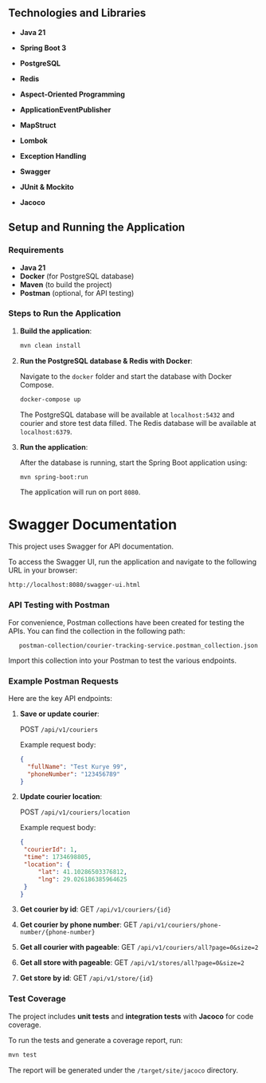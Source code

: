 ## Technologies and Libraries

- **Java 21**

- **Spring Boot 3**

- **PostgreSQL**

- **Redis**

- **Aspect-Oriented Programming**

- **ApplicationEventPublisher**

- **MapStruct**

- **Lombok**

- **Exception Handling**

- **Swagger**

- **JUnit & Mockito**

- **Jacoco**

## Setup and Running the Application

### Requirements

- **Java 21**
- **Docker** (for PostgreSQL database)
- **Maven** (to build the project)
- **Postman** (optional, for API testing)

### Steps to Run the Application

1. **Build the application**:

   ```bash
   mvn clean install
   ```

2. **Run the PostgreSQL database & Redis with Docker**:

   Navigate to the `docker` folder and start the database with Docker Compose.

   ```bash
   docker-compose up
   ```

   The PostgreSQL database will be available at `localhost:5432` and courier and store test data filled.
   The Redis database will be available at `localhost:6379`.

3. **Run the application**:

   After the database is running, start the Spring Boot application using:

   ```bash
   mvn spring-boot:run
   ```

   The application will run on port `8080`.

# Swagger Documentation

This project uses Swagger for API documentation. 

To access the Swagger UI, run the application and navigate to the following URL in your browser:

```
http://localhost:8080/swagger-ui.html
```

### API Testing with Postman

For convenience, Postman collections have been created for testing the APIs. You can find the collection in the
following path:

```plaintext
   postman-collection/courier-tracking-service.postman_collection.json
```

Import this collection into your Postman to test the various endpoints.


### Example Postman Requests

Here are the key API endpoints:

1. **Save or update courier**:

   POST `/api/v1/couriers`

   Example request body:

   ```json
   {
     "fullName": "Test Kurye 99",
     "phoneNumber": "123456789"
   }
   ```
   
2. **Update courier location**:

   POST `/api/v1/couriers/location`

   Example request body:

   ```json
   {
    "courierId": 1,
    "time": 1734698805,
    "location": {
        "lat": 41.10286503376812,
        "lng": 29.026186385964625
    }
   }
   ```
   
3. **Get courier by id**:
   GET `/api/v1/couriers/{id}`


4. **Get courier by phone number**:
   GET `/api/v1/couriers/phone-number/{phone-number}`


5. **Get all courier with pageable**:
   GET `/api/v1/couriers/all?page=0&size=2`


6. **Get all store with pageable**:
   GET `/api/v1/stores/all?page=0&size=2`

7. **Get store by id**:
   GET `/api/v1/store/{id}`

### Test Coverage

The project includes **unit tests** and **integration tests** with **Jacoco** for code coverage.

To run the tests and generate a coverage report, run:

```bash
mvn test
```

The report will be generated under the `/target/site/jacoco` directory.
